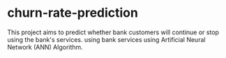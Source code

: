 # churn-rate-prediction
This project aims to predict whether bank customers will continue or stop using the bank's services. using bank services using Artificial Neural Network (ANN) Algorithm.
